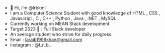 - 👋 Hi, I’m @lrbkml
-  I am a Computer Science Student with good knowledge of HTML , CSS , Javascript , C , C++ , Python , Java , .NET , MySQL . 
-  Currently working on MEAN Stack development.
-  Target 2023 🎯 : Full Stack developer 
-  An average student who strive for daily progress. 
-  Email : laraib1999khan@gmail.com
-  instagram : @l_r_b_

<!---
lrbkml/lrbkml is a ✨ special ✨ repository because its `README.md` (this file) appears on your GitHub profile.
You can click the Preview link to take a look at your changes.
--->
